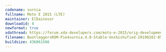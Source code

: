 ```yaml
---
codename: surnia
fullname: Moto E 2015 (LTE)
maintainer: ElDainosor
downloadid: 4
newformat: true
xdathread: https://forum.xda-developers.com/moto-e-2015/orig-development/rom-bootleggers-rom-moto-e-2015-lte-t3725351
filename: BootleggersROM-Pie4surnia.4.0-Stable-Unshishufied-20190202-050130.zip
buildsize: 436861566
---
```

